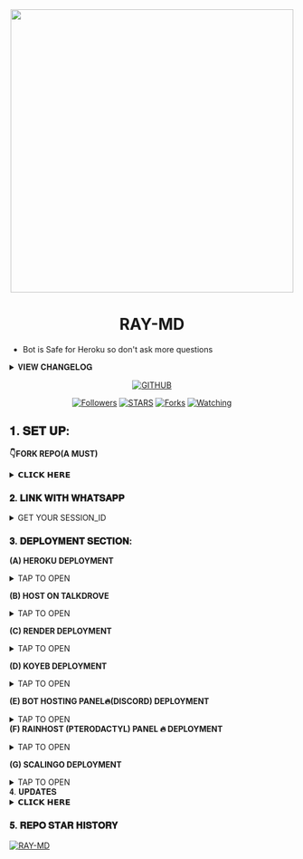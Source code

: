 <center>
  <a><img src='https://i.ibb.co/DQtjsNY/file-2835.jpg' width='500px'/></a>
<h1 align="center"> RAY-MD </h1>
</center>


- Bot is Safe for Heroku so don't ask more questions


<details>
<summary>𝐕𝐈𝐄𝐖 𝐂𝐇𝐀𝐍𝐆𝐄𝐋𝐎𝐆</summary>
  
- 𝑨𝒍𝒍 𝑫𝒐𝒘𝒏𝒍𝒐𝒂𝒅𝒆𝒓𝒔 𝑭𝒊𝒙𝒆𝒅 𝒂𝒏𝒅 𝒂𝒓𝒆 𝑾𝒐𝒓𝒌𝒊𝒏𝒈🔥.
- 𝑶𝒗𝒆𝒓𝒂𝒍 𝑷𝒆𝒓𝒇𝒐𝒓𝒎𝒂𝒏𝒄𝒆 𝑰𝒎𝒑𝒓𝒐𝒗𝒆𝒎𝒆𝒏𝒕𝒔🤫.
- Deprecated Buttoned Commands so everything is fine.

</details>

  <p align="center">
<a href="https://github.com/raymondfanuel"><img title="GITHUB" src="https://img.shields.io/badge/GITHUB-RAYMOND TECH-red.svg?style=for-the-badge&logo=github"></a>
<p/>
<p align="center">
<a href="https://github.com/raymondfanuel?tab=followers"><img title="Followers" src="https://img.shields.io/github/followers/raymondfanuel?label=Followers&style=social"></a>
<a href="https://github.com/raymondfanuel/RAY-MD/stargazers/"><img title="STARS" src="https://img.shields.io/github/stars/raymondfanuel/RAY-MD?&style=social"></a>
<a href="https://github.com/raymondfanuel/RAY-MD/network/members"><img title="Forks" src="https://img.shields.io/github/forks/raymondfanuel/RAY-MD?style=social"></a>
<a href="https://github.com/raymondfanuel/RAY-MD/watchers"><img title="Watching" src="https://img.shields.io/github/watchers/raymondfanuel/RAY-MD?label=Watching&style=social"></a>

  
## 𝟏. 𝐒𝐄𝐓 𝐔𝐏:

**👇FORK REPO(A MUST)**
<details>
<summary>𝗖𝗟𝗜𝗖𝗞 𝗛𝗘𝗥𝗘</summary>
  
- This is essential for you to obtain your own safe forked deployable repo especially heroku users.

<a href="https://github.com/raymondfanuel/RAY-MD/fork"><img src="https://img.shields.io/badge/CLICK%20HERE-purple" alt="FORK GIFTED-MD" width="150"></a>
</details>


### 𝟐. 𝐋𝐈𝐍𝐊 𝐖𝐈𝐓𝐇 𝐖𝐇𝐀𝐓𝐒𝐀𝐏𝐏

<details>
<summary>GET YOUR SESSION_ID</summary>
<a href="https://session.giftedtech.my.id"><img src="https://img.shields.io/badge/CLICK%20HERE-green" alt="Pairing Code" width="150"></a>

- Session ID must start with **Gifted~** and is 15 characters in length.
</details>

### 𝟑. 𝐃𝐄𝐏𝐋𝐎𝐘𝐌𝐄𝐍𝐓 𝐒𝐄𝐂𝐓𝐈𝐎𝐍:
**(A) HEROKU DEPLOYMENT**

<details>
<summary>TAP TO OPEN</summary>
<a href="https://signup.heroku.com/login"><img src="https://img.shields.io/badge/HEROKU%20SIGNUP-white" alt="Pairing Code" width="150"></a>
  
<a href="https://session.giftedtech.my.id/auth"><img src="https://img.shields.io/badge/DEPLOY%20NOW-red" alt="Deploy Gifted" width="150"></a>
</details>



**(B) HOST ON TALKDROVE**
<details>
<summary>TAP TO OPEN</summary>
<a href="https://host.talkdrove.com/signup?ref=L8QZZHYP"><img src="https://img.shields.io/badge/TALKDROVE%20SIGNUP-green" alt="TalkDrove" width="150"></a>

<a href="https://youtu.be/PCqq34PJkAA?feature=shared"><img src="https://img.shields.io/badge/WATCH%20TUTORIAL-red" alt="TalkDrove Tutorial" width="150"></a>
</details>

**(C) RENDER DEPLOYMENT**
<details>
<summary>TAP TO OPEN</summary>
<a href="https://dashboard.render.com/signup"><img src="https://img.shields.io/badge/RENDER%20SIGNUP-green" alt="Render" width="150"></a>

<a href="https://youtu.be/TVu8CQPPliM?feature=shared"><img src="https://img.shields.io/badge/WATCH%20TUTORIAL-red" alt="Render Tutorial" width="150"></a>
</details>

**(D) KOYEB DEPLOYMENT**
<details>
<summary>TAP TO OPEN</summary>
<a href="https://app.koyeb.com/auth/signup"><img src="https://img.shields.io/badge/KOYEB%20SIGNUP-purple" alt="Koyeb" width="150"></a>

<a href="https://app.koyeb.com/services/deploy/?type=git&repository=github.com%2Fmouricedevs%2Fgifted&branch=main&name=gifted-md&builder=dockerfile&env%5BAUTO_BLOCK=false%5D=&env%5BSESSION_ID%5D=your%20sessionid%20here&env%5BMODE%5D=private&env=%5BAUTO_READ%5D%3Dfalse&env%5BAUTO_READ_STATUS%5D=true"><img src="https://img.shields.io/badge/DEPLOY%20NOW-black" alt="Koyeb Tutorial" width="150"></a>
</details>

**(E) BOT HOSTING PANEL🔥(DISCORD) DEPLOYMENT**
<details>
<summary>TAP TO OPEN</summary>
<a href="https://codes.giftedtech.my.id/download/gifted-main.zip"><img src="https://img.shields.io/badge/DOWNLOAD%20FILES-yellow" alt="Rainhost Files" width="150"></a>
  
<a href="https://bot-hosting.net/?aff=1259151615210819614"><img src="https://img.shields.io/badge/SIGNUP%20&%20DEPLOY-gold" alt="Scalingo Deploy" width="150"></a>
</details


**(F) RAINHOST (PTERODACTYL) PANEL 🔥 DEPLOYMENT**
<details>
<summary>TAP TO OPEN</summary>
<a href="https://dash.rainxzet.com"><img src="https://img.shields.io/badge/RAINHOST%20SIGNUP-green" alt="Rainhost" width="150"></a>
<a href="https://codes.giftedtech.my.id/download/gifted-main.zip"><img src="https://img.shields.io/badge/DOWNLOAD%20FILES-yellow" alt="Rainhost Files" width="150"></a>
<a href="https://youtu.be/8YpaGQQN_x4"><img src="https://img.shields.io/badge/WATCH%20TUTORIAL-white" alt="Rainhost Tutorial" width="150"></a>
</details>


**(G) SCALINGO DEPLOYMENT**
<details>
<summary>TAP TO OPEN</summary>
<a href="https://scalingo.com/"><img src="https://img.shields.io/badge/SIGNUP%20&%20DEPLOY-gold" alt="Scalingo Deploy" width="150"></a>
</details


### 𝟒. 𝐔𝐏𝐃𝐀𝐓𝐄𝐒 

<details>
<summary>𝗖𝗟𝗜𝗖𝗞 𝗛𝗘𝗥𝗘</summary>
  
- **Join [WHATSAPP CHANNEL](https://whatsapp.com/channel/0029VaYauR9ISTkHTj4xvi1l) for Daily Updates.**
</details>

### 𝟓. 𝐑𝐄𝐏𝐎 𝐒𝐓𝐀𝐑 𝐇𝐈𝐒𝐓𝐎𝐑𝐘 

[![RAY-MD](https://api.star-history.com/svg?repos=raymondfanuel&type=Timeline)](#)


